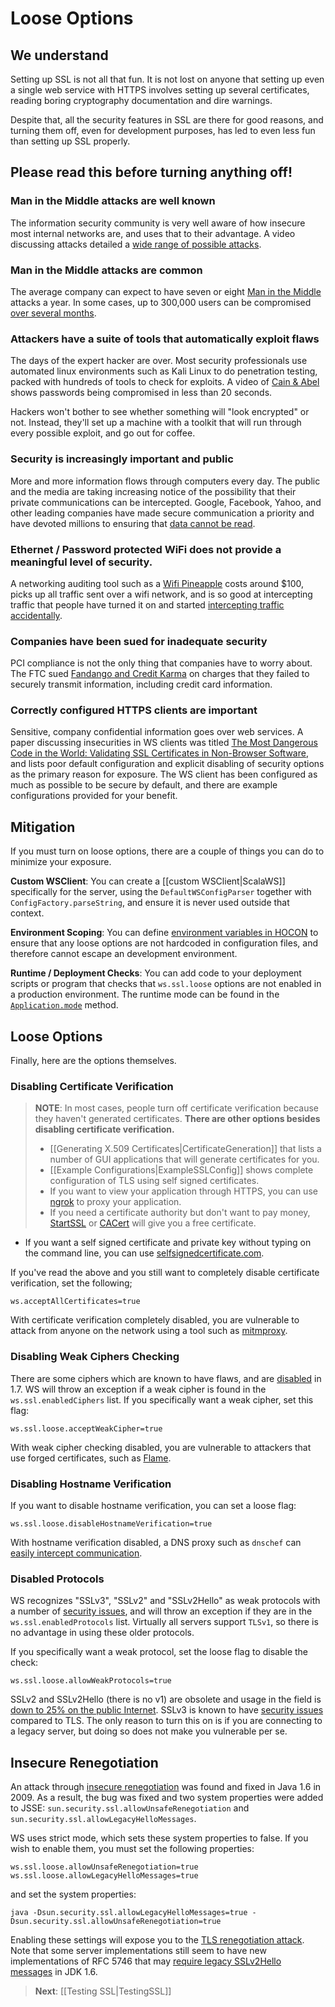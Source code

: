 # Loose Options

## We understand

Setting up SSL is not all that fun.  It is not lost on anyone that setting up even a single web service with HTTPS involves setting up several certificates, reading boring cryptography documentation and dire warnings.

Despite that, all the security features in SSL are there for good reasons, and turning them off, even for development purposes, has led to even less fun than setting up SSL properly.  

## Please read this before turning anything off!

### Man in the Middle attacks are well known

The information security community is very well aware of how insecure most internal networks are, and uses that to their advantage.  A video discussing attacks detailed a [wide range of possible attacks](http://2012.video.sector.ca/page/6).

### Man in the Middle attacks are common

The average company can expect to have seven or eight [Man in the Middle](https://sites.google.com/site/cse825maninthemiddle/) attacks a year.  In some cases, up to 300,000 users can be compromised [over several months](https://security.stackexchange.com/questions/12041/are-man-in-the-middle-attacks-extremely-rare).

### Attackers have a suite of tools that automatically exploit flaws 

The days of the expert hacker are over.  Most security professionals use automated linux environments such as Kali Linux to do penetration testing, packed with hundreds of tools to check for exploits.  A video of [Cain & Abel](https://www.youtube.com/watch?v=pfHsRscy540) shows passwords being compromised in less than 20 seconds.

Hackers won't bother to see whether something will "look encrypted" or not.  Instead, they'll set up a machine with a toolkit that will run through every possible exploit, and go out for coffee.

### Security is increasingly important and public

More and more information flows through computers every day.  The public and the media are taking increasing notice of the possibility that their private communications can be intercepted.  Google, Facebook, Yahoo, and other leading companies have made secure communication a priority and have devoted millions to ensuring that [data cannot be read](https://www.eff.org/deeplinks/2013/11/encrypt-web-report-whos-doing-what).

### Ethernet / Password protected WiFi does not provide a meaningful level of security. 

A networking auditing tool such as a [Wifi Pineapple](https://wifipineapple.com/) costs around $100, picks up all traffic sent over a wifi network, and is so good at intercepting traffic that people have turned it on and started [intercepting traffic accidentally](http://www.troyhunt.com/2013/04/the-beginners-guide-to-breaking-website.html).

### Companies have been sued for inadequate security

PCI compliance is not the only thing that companies have to worry about.  The FTC sued [Fandango and Credit Karma](http://www.ftc.gov/news-events/press-releases/2014/03/fandango-credit-karma-settle-ftc-charges-they-deceived-consumers) on charges that they failed to securely transmit information, including credit card information.

### Correctly configured HTTPS clients are important

Sensitive, company confidential information goes over web services.  A paper discussing insecurities in WS clients was titled [The Most Dangerous Code in the World: Validating SSL Certificates in Non-Browser Software](http://www.cs.utexas.edu/~shmat/shmat_ccs12.pdf), and lists poor default configuration and explicit disabling of security options as the primary reason for exposure.  The WS client has been configured as much as possible to be secure by default, and there are example configurations provided for your benefit.

## Mitigation

If you must turn on loose options, there are a couple of things you can do to minimize your exposure.

**Custom WSClient**: You can create a [[custom WSClient|ScalaWS]] specifically for the server, using the `DefaultWSConfigParser` together with `ConfigFactory.parseString`, and ensure it is never used outside that context.  

**Environment Scoping**: You can define [environment variables in HOCON](https://github.com/typesafehub/config/blob/master/HOCON.md#substitution-fallback-to-environment-variables) to ensure that any loose options are not hardcoded in configuration files, and therefore cannot escape an development environment.

**Runtime / Deployment Checks**: You can add code to your deployment scripts or program that checks that `ws.ssl.loose` options are not enabled in a production environment.  The runtime mode can be found in the [`Application.mode`](api/scala/index.html#play.api.Application) method.

## Loose Options

Finally, here are the options themselves.

### Disabling Certificate Verification

> **NOTE**: In most cases, people turn off certificate verification because they haven't generated certificates.  **There are other options besides disabling certificate verification.**
>
> * [[Generating X.509 Certificates|CertificateGeneration]] that lists a number of GUI applications that will generate certificates for you.
> * [[Example Configurations|ExampleSSLConfig]] shows complete configuration of TLS using self signed certificates.
> * If you want to view your application through HTTPS, you can use [ngrok](https://ngrok.com/) to proxy your application.
> * If you need a certificate authority but don't want to pay money, [StartSSL](https://www.startssl.com/?app=1) or [CACert](http://www.cacert.org/) will give you a free certificate.
* If you want a self signed certificate and private key without typing on the command line, you can use [selfsignedcertificate.com](http://www.selfsignedcertificate.com/).

If you've read the above and you still want to completely disable certificate verification, set the following;

```
ws.acceptAllCertificates=true
```

With certificate verification completely disabled, you are vulnerable to attack from anyone on the network using a tool such as [mitmproxy](http://mitmproxy.org/). 

### Disabling Weak Ciphers Checking

There are some ciphers which are known to have flaws, and are [disabled](http://sim.ivi.co/2011/08/jsse-oracle-provider-default-disabled.html) in 1.7.  WS will throw an exception if a weak cipher is found in the `ws.ssl.enabledCiphers` list.  If you specifically want a weak cipher, set this flag:

```
ws.ssl.loose.acceptWeakCipher=true
```

With weak cipher checking disabled, you are vulnerable to attackers that use forged certificates, such as [Flame](http://arstechnica.com/security/2012/06/flame-crypto-breakthrough/).

### Disabling Hostname Verification

If you want to disable hostname verification, you can set a loose flag:

```
ws.ssl.loose.disableHostnameVerification=true
```

With hostname verification disabled, a DNS proxy such as `dnschef` can [easily intercept communication](http://tersesystems.com/2014/03/31/testing-hostname-verification/).

### Disabled Protocols

WS recognizes "SSLv3", "SSLv2" and "SSLv2Hello" as weak protocols with a number of [security issues](https://www.schneier.com/paper-ssl.pdf), and will throw an exception if they are in the `ws.ssl.enabledProtocols` list.  Virtually all servers support `TLSv1`, so there is no advantage in using these older protocols.

If you specifically want a weak protocol, set the loose flag to disable the check:

```
ws.ssl.loose.allowWeakProtocols=true
```

SSLv2 and SSLv2Hello (there is no v1) are obsolete and usage in the field is [down to 25% on the public Internet](https://www.trustworthyinternet.org/ssl-pulse/).  SSLv3 is known to have [security issues](https://web.archive.org/web/20130418100211/http://www.yaksman.org/~lweith/ssl.pdf) compared to TLS.  The only reason to turn this on is if you are connecting to a legacy server, but doing so does not make you vulnerable per se.

## Insecure Renegotiation

An attack through [insecure renegotiation](http://www.oracle.com/technetwork/java/javase/documentation/tlsreadme2-176330.html) was found and fixed in Java 1.6 in 2009.  As a result, the bug was fixed and two system properties were added to JSSE: `sun.security.ssl.allowUnsafeRenegotiation` and `sun.security.ssl.allowLegacyHelloMessages`.

WS uses strict mode, which sets these system properties to false.  If you wish to enable them, you must set the following properties:

```
ws.ssl.loose.allowUnsafeRenegotiation=true
ws.ssl.loose.allowLegacyHelloMessages=true
```

and set the system properties:

```
java -Dsun.security.ssl.allowLegacyHelloMessages=true -Dsun.security.ssl.allowUnsafeRenegotiation=true
```

Enabling these settings will expose you to the [TLS renegotiation attack](http://www.educatedguesswork.org/2009/11/understanding_the_tls_renegoti.html).  Note that some server implementations still seem to have new implementations of RFC 5746 that may [require legacy SSLv2Hello messages](https://github.com/jmhodges/howsmyssl/issues/4) in JDK 1.6.  


> **Next**:  [[Testing SSL|TestingSSL]]